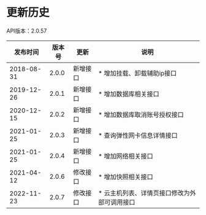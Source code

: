 # 更新历史 #
API版本：2.0.57

|发布时间|版本号|更新|说明|
|---|---|---|---|
|2018-08-31   |2.0.0   |新增接口       | * 增加挂载、卸载辅助ip接口
|2019-12-26   |2.0.1   |新增接口       | * 增加数据库相关接口
|2020-12-15   |2.0.2   |新增接口       | * 增加数据库取消账号授权接口
|2021-01-25   |2.0.3   |新增接口       | * 查询弹性网卡信息详情接口
|2021-01-25   |2.0.4   |新增接口       | * 增加网络相关接口
|2021-04-12   |2.0.6   |修改接口       | * 增加快照相关接口
|2022-11-23   |2.0.7   |修改接口       | * 云主机列表、详情页接口修改为外部可调用接口

